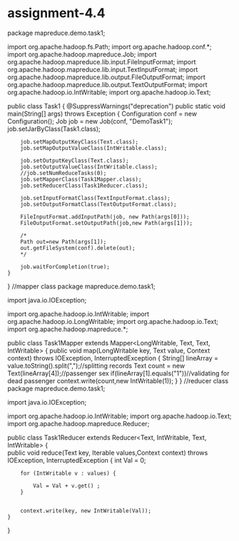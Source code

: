 # assignment-4.4

package mapreduce.demo.task1;

import org.apache.hadoop.fs.Path; 
import org.apache.hadoop.conf.*;
import org.apache.hadoop.mapreduce.Job;
import org.apache.hadoop.mapreduce.lib.input.FileInputFormat; 
import org.apache.hadoop.mapreduce.lib.input.TextInputFormat; 
import org.apache.hadoop.mapreduce.lib.output.FileOutputFormat; 
import org.apache.hadoop.mapreduce.lib.output.TextOutputFormat;
import org.apache.hadoop.io.IntWritable;
import org.apache.hadoop.io.Text;

public class Task1 {
	@SuppressWarnings("deprecation")
	public static void main(String[] args) throws Exception {
		Configuration conf = new Configuration();
		Job job = new Job(conf, "DemoTask1");
		job.setJarByClass(Task1.class);

		job.setMapOutputKeyClass(Text.class);
		job.setMapOutputValueClass(IntWritable.class);

		job.setOutputKeyClass(Text.class);
		job.setOutputValueClass(IntWritable.class);
		//job.setNumReduceTasks(0);
		job.setMapperClass(Task1Mapper.class);
		job.setReducerClass(Task1Reducer.class);
		 
		job.setInputFormatClass(TextInputFormat.class);
		job.setOutputFormatClass(TextOutputFormat.class);

		FileInputFormat.addInputPath(job, new Path(args[0])); 
		FileOutputFormat.setOutputPath(job,new Path(args[1]));
		
		/*
		Path out=new Path(args[1]);
		out.getFileSystem(conf).delete(out);
		*/
		
		job.waitForCompletion(true);
	}
}
//mapper class
package mapreduce.demo.task1;

import java.io.IOException;

import org.apache.hadoop.io.IntWritable;
import org.apache.hadoop.io.LongWritable;
import org.apache.hadoop.io.Text;
import org.apache.hadoop.mapreduce.*; 

public class Task1Mapper extends Mapper<LongWritable, Text, Text, IntWritable> {
	public void map(LongWritable key, Text value, Context context) 
			throws IOException, InterruptedException {
		String[] lineArray = value.toString().split(",");//splitting records
		Text count = new Text(lineArray[4]);//passenger sex
		if(lineArray[1].equals("1"))//validating for dead passenger
		context.write(count,new IntWritable(1));
	}
}
//reducer class
package mapreduce.demo.task1;

import java.io.IOException;

import org.apache.hadoop.io.IntWritable;
import org.apache.hadoop.io.Text;
import org.apache.hadoop.mapreduce.Reducer;

public class Task1Reducer extends Reducer<Text, IntWritable, Text, IntWritable>
{	
	public void reduce(Text key, Iterable<IntWritable> values,Context context) throws IOException, InterruptedException
	{
		int Val = 0;
		
	    	
		for (IntWritable v : values) {
            
			Val = Val + v.get() ;
		}
		

		context.write(key, new IntWritable(Val));
	}
}
